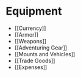 # Equipment

- [[Currency]]
- [[Armor]]
- [[Weapons]]
- [[Adventuring Gear]]
- [[Mounts and Vehicles]]
- [[Trade Goods]]
- [[Expenses]]